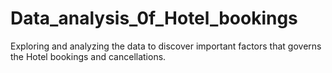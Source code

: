 # Data_analysis_0f_Hotel_bookings
Exploring and analyzing the data to discover important factors that governs the Hotel bookings and cancellations.
